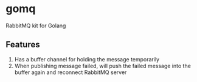 # gomq

RabbitMQ kit for Golang

## Features
1. Has a buffer channel for holding the message temporarily
2. When publishing message failed, will push the failed message into the buffer again and reconnect RabbitMQ server
